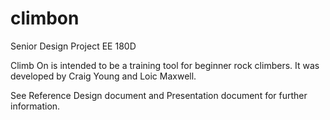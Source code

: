 # climbon
Senior Design Project
EE 180D

Climb On is intended to be a training tool for beginner rock climbers. It was developed by Craig Young and Loic Maxwell. 

See Reference Design document and Presentation document for further information. 

